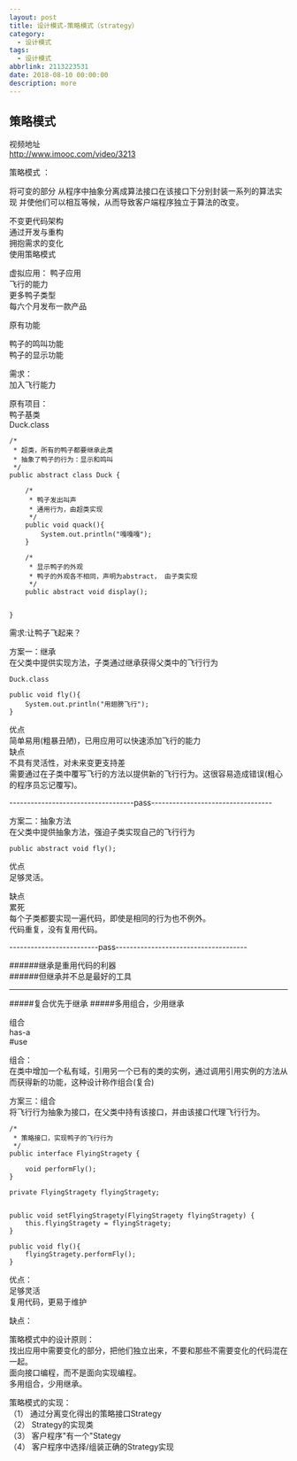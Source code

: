 ```yaml
---
layout: post
title: 设计模式-策略模式（strategy）
category: 
  - 设计模式
tags: 
  - 设计模式
abbrlink: 2113223531
date: 2018-08-10 00:00:00
description: more
---
```


## 策略模式

视频地址  
http://www.imooc.com/video/3213

策略模式  ：  

将可变的部分  从程序中抽象分离成算法接口在该接口下分别封装一系列的算法实现
并使他们可以相互等候，从而导致客户端程序独立于算法的改变。  
 
不变更代码架构  
通过开发与重构  
拥抱需求的变化  
使用策略模式  

虚拟应用：  鸭子应用  
飞行的能力    
更多鸭子类型  
每六个月发布一款产品  

原有功能  

鸭子的鸣叫功能  
鸭子的显示功能  

需求：  
加入飞行能力  

原有项目：  
鸭子基类  
Duck.class

	/*
	 * 超类，所有的鸭子都要继承此类
	 * 抽象了鸭子的行为：显示和鸣叫
	 */
	public abstract class Duck {
	  
		/*
		 * 鸭子发出叫声
		 * 通用行为，由超类实现
		 */
		public void quack(){
			System.out.println("嘎嘎嘎");
		}
		
		/*
		 * 显示鸭子的外观
		 * 鸭子的外观各不相同，声明为abstract， 由子类实现
		 */
		public abstract void display();
		
			
	}

需求:让鸭子飞起来？  


方案一：继承  
    在父类中提供实现方法，子类通过继承获得父类中的飞行行为  
    
    Duck.class

	public void fly(){
		System.out.println("用翅膀飞行");
	}


优点  
  简单易用(粗暴丑陋)，已用应用可以快速添加飞行的能力  
缺点  
  不具有灵活性，对未来变更支持差  
  需要通过在子类中覆写飞行的方法以提供新的飞行行为。这很容易造成错误(粗心的程序员忘记覆写)。  

-----------------------------------pass----------------------------------  

方案二：抽象方法  
  在父类中提供抽象方法，强迫子类实现自己的飞行行为  

	public abstract void fly();

优点  
  足够灵活。  

缺点  
  累死  
  每个子类都要实现一遍代码，即使是相同的行为也不例外。  
  代码重复，没有复用代码。  

-------------------------pass-------------------------------------  

######继承是重用代码的利器  
######但继承并不总是最好的工具  

***

#####复合优先于继承
#####多用组合，少用继承

组合  
has-a     
#use  

组合：  
 在类中增加一个私有域，引用另一个已有的类的实例，通过调用引用实例的方法从而获得新的功能，这种设计称作组合(复合)  


方案三：组合  
  将飞行行为抽象为接口，在父类中持有该接口，并由该接口代理飞行行为。  

	/*
	 * 策略接口，实现鸭子的飞行行为
	 */
	public interface FlyingStragety {

		void performFly();
	}

	private FlyingStragety flyingStragety;


	public void setFlyingStragety(FlyingStragety flyingStragety) {
		this.flyingStragety = flyingStragety;
	}

	public void fly(){
		flyingStragety.performFly();
	}

优点：  
  足够灵活  
  复用代码，更易于维护  

缺点：  
  


策略模式中的设计原则：  
  找出应用中需要变化的部分，把他们独立出来，不要和那些不需要变化的代码混在一起。  
  面向接口编程，而不是面向实现编程。  
  多用组合，少用继承。  

策略模式的实现：  
  （1） 通过分离变化得出的策略接口Strategy  
  （2） Strategy的实现类  
  （3） 客户程序"有一个"Stategy  
  （4） 客户程序中选择/组装正确的Strategy实现  
